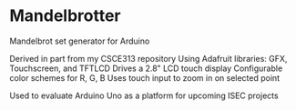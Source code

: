 # Mandelbrotter
Mandelbrot set generator for Arduino

Derived in part from my CSCE313 repository
Using Adafruit libraries: GFX, Touchscreen, and TFTLCD
Drives a 2.8" LCD touch display
Configurable color schemes for R, G, B
Uses touch input to zoom in on selected point

Used to evaluate Arduino Uno as a platform for upcoming ISEC projects
